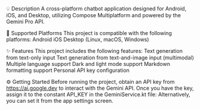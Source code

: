 💡 Description
A cross-platform chatbot application designed for Android, iOS, and Desktop, utilizing Compose Multiplatform and powered by the Gemini Pro API.

📱 Supported Platforms
This project is compatible with the following platforms:
Android
iOS
Desktop (Linux, macOS, Windows)

✨ Features
This project includes the following features:
Text generation from text-only input
Text generation from text-and-image input (multimodal)
Multiple language support
Dark and light mode support
Markdown formatting support
Personal API key configuration

⚙️ Getting Started
Before running the project, obtain an API key from https://ai.google.dev to interact with the Gemini API.
Once you have the key, assign it to the constant API_KEY in the GeminiService.kt file:
Alternatively, you can set it from the app settings screen.
